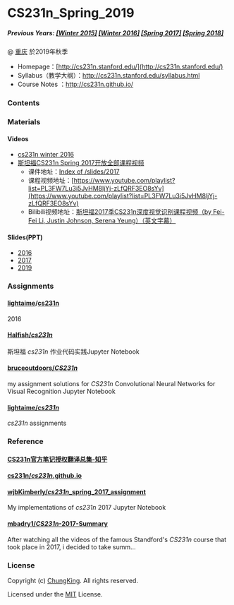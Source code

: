 # CS231n_Spring_2019

##### Previous Years: [[Winter 2015]](http://cs231n.stanford.edu/2015) [[Winter 2016]](http://cs231n.stanford.edu/2016) [[Spring 2017]](http://cs231n.stanford.edu/2017) [[Spring 2018]](http://cs231n.stanford.edu/2018)

@ [重庆](https://github.com/HuangCongQing/) 於2019年秋季


* Homepage：[http://cs231n.stanford.edu/](http://cs231n.stanford.edu/)
* Syllabus（教学大纲）：http://cs231n.stanford.edu/syllabus.html
* Course Notes ：http://cs231n.github.io/
### Contents



### Materials

#### Videos

* [cs231n winter 2016 ](https://www.youtube.com/channel/UCPk8m_r6fkUSYmvgCBwq-sw/playlists)
* [斯坦福CS231n Spring 2017开放全部课程视频](https://zhuanlan.zhihu.com/p/28488268)
  * 课件地址：[Index of /slides/2017](http://cs231n.stanford.edu/slides/2017/)
  * 课程视频地址：[https://www.youtube.com/playlist?list=PL3FW7Lu3i5JvHM8ljYj-zLfQRF3EO8sYv](https://www.youtube.com/playlist?list=PL3FW7Lu3i5JvHM8ljYj-zLfQRF3EO8sYv)
  * Bilibili视频地址：[斯坦福2017季CS231n深度视觉识别课程视频（by Fei-Fei Li, Justin Johnson, Serena Yeung）（英文字幕）](http://www.bilibili.com/video/av13260183/#page=1)
  
  
  
#### Slides(PPT)

* [2016](2016/)
* [2017](2017/)
* [2019](2019/)


### Assignments


#### [lightaime](https://github.com/lightaime)/**[cs231n](https://github.com/lightaime/cs231n)**
2016

#### [Halfish/*cs231n*](https://github.com/Halfish/cs231n)
斯坦福 *cs231n* 作业代码实践Jupyter Notebook


####  [bruceoutdoors/*CS231n*](https://github.com/bruceoutdoors/CS231n) 
my assignment solutions for *CS231n* Convolutional Neural Networks for Visual Recognition
Jupyter Notebook

#### [lightaime/*cs231n*](https://github.com/lightaime/cs231n)
*cs231n* assignments




### Reference
#### [CS231n官方笔记授权翻译总集-知乎](https://zhuanlan.zhihu.com/p/21930884)



#### [cs231n/*cs231n*.github.io](https://github.com/cs231n/cs231n.github.io)
    
####  [wjbKimberly/*cs231n*_spring_2017_assignment](https://github.com/wjbKimberly/cs231n_spring_2017_assignment)
My implementations of *cs231n* 2017 Jupyter Notebook

    
####  [mbadry1/*CS231n*-2017-Summary](https://github.com/mbadry1/CS231n-2017-Summary)
After watching all the videos of the famous Standford's *CS231n* course that took place in 2017, i decided to take summ…

### License

Copyright (c) [ChungKing](https://github.com/HuangCongQing/). All rights reserved.

Licensed under the [MIT](./LICENSE) License.
